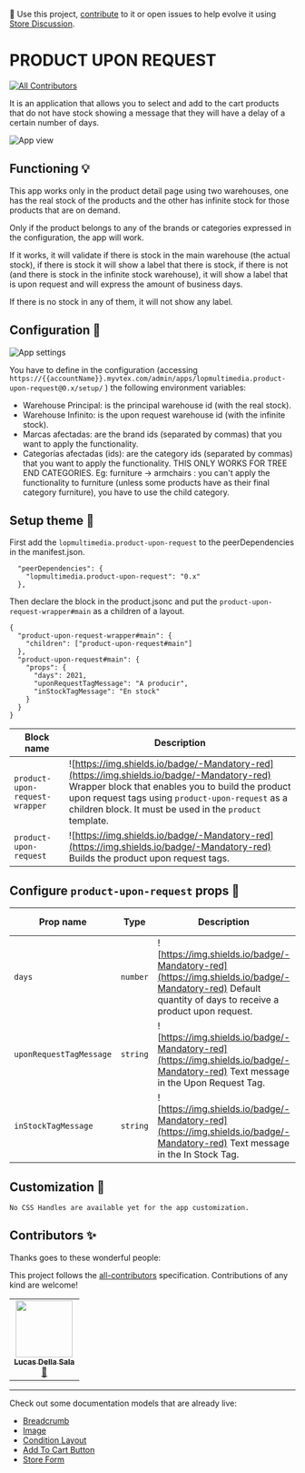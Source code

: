 📢 Use this project, [contribute](https://github.com/lucasdellasala/product-upon-request) to it or open issues to help evolve it using [Store Discussion](https://github.com/vtex-apps/store-discussion).

# PRODUCT UPON REQUEST

<!-- DOCS-IGNORE:start -->
<!-- ALL-CONTRIBUTORS-BADGE:START - Do not remove or modify this section -->
[![All Contributors](https://img.shields.io/badge/all_contributors-1-orange.svg?style=flat-square)](#contributors-)
<!-- ALL-CONTRIBUTORS-BADGE:END -->
<!-- DOCS-IGNORE:end -->

It is an application that allows you to select and add to the cart products that do not have stock showing a message that they will have a delay of a certain number of days.

![App view](https://user-images.githubusercontent.com/55720621/140690200-2df99f60-7806-44e6-b65c-89e56d816153.png)

## Functioning 💡

This app works only in the product detail page using two warehouses, one has the real stock of the products and the other has infinite stock for those products that are on demand.

Only if the product belongs to any of the brands or categories expressed in the configuration, the app will work.

If it works, it will validate if there is stock in the main warehouse (the actual stock), if there is stock it will show a label that there is stock, if there is not (and there is stock in the infinite stock warehouse), it will show a label that is upon request and will express the amount of business days.

If there is no stock in any of them, it will not show any label.

## Configuration 🔧

![App settings](https://user-images.githubusercontent.com/55720621/140690398-2ec52899-8154-4848-a580-272349bd5656.PNG)

You have to define in the configuration (accessing `https://{{accountName}}.myvtex.com/admin/apps/lopmultimedia.product-upon-request@0.x/setup/` ) the following environment variables:

- Warehouse Principal: is the principal warehouse id (with the real stock).
- Warehouse Infinito: is the upon request warehouse id (with the infinite stock).
- Marcas afectadas: are the brand ids (separated by commas) that you want to apply the functionality.
- Categorías afectadas (ids): are the category ids (separated by commas) that you want to apply the functionality. THIS ONLY WORKS FOR TREE END CATEGORIES. Eg: furniture -> armchairs : you can't apply the functionality to furniture (unless some products have as their final category furniture), you have to use the child category.
## Setup theme 🤝

First add the `lopmultimedia.product-upon-request` to the peerDependencies in the manifest.json.
```
  "peerDependencies": {
    "lopmultimedia.product-upon-request": "0.x"
  },
```
Then declare the block in the product.jsonc and put the `product-upon-request-wrapper#main` as a children of a layout.
```
{
  "product-upon-request-wrapper#main": {
    "children": ["product-upon-request#main"]
  },
  "product-upon-request#main": {
    "props": {
      "days": 2021,
      "uponRequestTagMessage": "A producir",
      "inStockTagMessage": "En stock"
    }
  }
}
```

| Block name   | Description  |
| -------- | ------------------------ |
| `product-upon-request-wrapper`     |  ![https://img.shields.io/badge/-Mandatory-red](https://img.shields.io/badge/-Mandatory-red)  Wrapper block that enables you to build the product upon request tags using `product-upon-request` as a children block. It must be used in the `product` template.                                   |
| `product-upon-request` | ![https://img.shields.io/badge/-Mandatory-red](https://img.shields.io/badge/-Mandatory-red) Builds the product upon request tags.
## Configure `product-upon-request` props 🚀

| Prop name              | Type             | Description                                                                                                                                                                                           | Default value     |
| ---------------------- | ---------------- | ----------------------------------------------------------------------------------------------------------------------------------------------------------------------------------------------------- | ----------------- |
| `days` | `number` | ![https://img.shields.io/badge/-Mandatory-red](https://img.shields.io/badge/-Mandatory-red) Default quantity of days to receive a product upon request.  | `10` | 
| `uponRequestTagMessage` | `string` | ![https://img.shields.io/badge/-Mandatory-red](https://img.shields.io/badge/-Mandatory-red) Text message in the Upon Request Tag. | `Upon Request` | 
| `inStockTagMessage`      | `string`         | ![https://img.shields.io/badge/-Mandatory-red](https://img.shields.io/badge/-Mandatory-red)  Text message in the In Stock Tag.                                                                                                                                                               | `In Stock`                |

## Customization 🎨

`No CSS Handles are available yet for the app customization.`

<!-- DOCS-IGNORE:start -->

## Contributors ✨

Thanks goes to these wonderful people:

<!-- ALL-CONTRIBUTORS-LIST:START - Do not remove or modify this section -->
<!-- prettier-ignore-start -->
<!-- markdownlint-disable -->
<!-- markdownlint-enable -->
<!-- prettier-ignore-end -->
<!-- ALL-CONTRIBUTORS-LIST:END -->

This project follows the [all-contributors](https://github.com/all-contributors/all-contributors) specification. Contributions of any kind are welcome!

<table>
  <tr>
    <td align="center"><a href="https://www.linkedin.com/in/lucasdellasala/"><img src="https://github.com/lucasdellasala.png" width="100px;" alt=""/><br /><sub><b>Lucas Della Sala</b></sub></a><br /><a href="https://github.com/lucasdellasala/product-upon-request/commits?author=lucasdellasala" title="Documentation">📖</a></td>
  </tr>
</table>

<!-- DOCS-IGNORE:end -->

---- 

Check out some documentation models that are already live: 
- [Breadcrumb](https://github.com/vtex-apps/breadcrumb)
- [Image](https://vtex.io/docs/components/general/vtex.store-components/image)
- [Condition Layout](https://vtex.io/docs/components/all/vtex.condition-layout@1.1.6/)
- [Add To Cart Button](https://vtex.io/docs/components/content-blocks/vtex.add-to-cart-button@0.9.0/)
- [Store Form](https://vtex.io/docs/components/all/vtex.store-form@0.3.4/)
